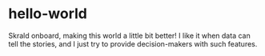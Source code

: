 # hello-world

Skrald onboard, making this world a little bit better! I like it when data can tell the stories, and I just try to provide decision-makers with such features.
